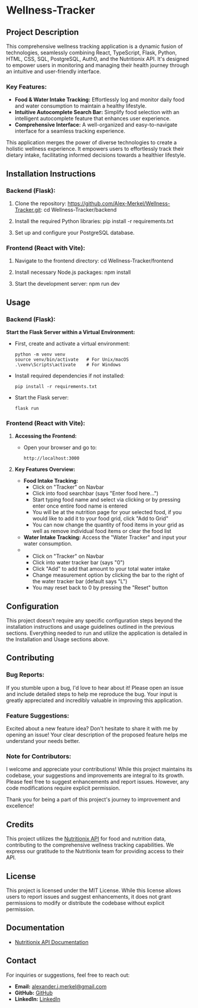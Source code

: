 # Wellness-Tracker


## Project Description

This comprehensive wellness tracking application is a dynamic fusion of technologies, seamlessly combining React, TypeScript, Flask, Python, HTML, CSS, SQL, PostgreSQL, Auth0, and the Nutritionix API. It's designed to empower users in monitoring and managing their health journey through an intuitive and user-friendly interface.

### Key Features:
- **Food & Water Intake Tracking:** Effortlessly log and monitor daily food and water consumption to maintain a healthy lifestyle.
- **Intuitive Autocomplete Search Bar:** Simplify food selection with an intelligent autocomplete feature that enhances user experience.
- **Comprehensive Interface:** A well-organized and easy-to-navigate interface for a seamless tracking experience.

This application merges the power of diverse technologies to create a holistic wellness experience. It empowers users to effortlessly track their dietary intake, facilitating informed decisions towards a healthier lifestyle.


## Installation Instructions

### Backend (Flask):

1. Clone the repository:
https://github.com/Alex-Merkel/Wellness-Tracker.git:
cd Wellness-Tracker/backend

2. Install the required Python libraries:
pip install -r requirements.txt

3. Set up and configure your PostgreSQL database.

### Frontend (React with Vite):

1. Navigate to the frontend directory:
cd Wellness-Tracker/frontend

2. Install necessary Node.js packages:
npm install

3. Start the development server:
npm run dev


## Usage

### Backend (Flask):

**Start the Flask Server within a Virtual Environment:**

   - First, create and activate a virtual environment:
     ```
     python -m venv venv
     source venv/bin/activate   # For Unix/macOS
     .\venv\Scripts\activate    # For Windows
     ```
   
   - Install required dependencies if not installed:
     ```
     pip install -r requirements.txt
     ```
   
   - Start the Flask server:
     ```
     flask run
     ```
     

### Frontend (React with Vite):

1. **Accessing the Frontend:**
   - Open your browser and go to:
     ```
     http://localhost:3000
     ```

2. **Key Features Overview:**
   - **Food Intake Tracking:**
       - Click on "Tracker" on Navbar
       - Click into food searchbar (says "Enter food here...")
       - Start typing food name and select via clicking or by pressing enter once entire food name is entered
       - You will be at the nutrition page for your selected food, if you would like to add it to your food grid, click "Add to Grid"
       - You can now change the quantity of food items in your grid as well as remove individual food items or clear the food list
   - **Water Intake Tracking:** Access the "Water Tracker" and input your water consumption.
   -   - Click on "Tracker" on Navbar
       - Click into water tracker bar (says "0")
       - Click "Add" to add that amount to your total water intake
       - Change measurement option by clicking the bar to the right of the water tracker bar (default says "L")
       - You may reset back to 0 by pressing the "Reset" button


## Configuration

This project doesn't require any specific configuration steps beyond the installation instructions and usage guidelines outlined in the previous sections. Everything needed to run and utilize the application is detailed in the Installation and Usage sections above.


## Contributing

### Bug Reports:

If you stumble upon a bug, I'd love to hear about it! Please open an issue and include detailed steps to help me reproduce the bug. Your input is greatly appreciated and incredibly valuable in improving this application.

### Feature Suggestions:

Excited about a new feature idea? Don't hesitate to share it with me by opening an issue! Your clear description of the proposed feature helps me understand your needs better.

### Note for Contributors:
I welcome and appreciate your contributions! While this project maintains its codebase, your suggestions and improvements are integral to its growth. Please feel free to suggest enhancements and report issues. However, any code modifications require explicit permission.

Thank you for being a part of this project's journey to improvement and excellence!


## Credits

This project utilizes the [Nutritionix API](https://www.nutritionix.com/) for food and nutrition data, contributing to the comprehensive wellness tracking capabilities. We express our gratitude to the Nutritionix team for providing access to their API.


## License

This project is licensed under the MIT License. While this license allows users to report issues and suggest enhancements, it does not grant permissions to modify or distribute the codebase without explicit permission.


## Documentation

- [Nutritionix API Documentation](https://nutritionix.com/api/docs)


## Contact

For inquiries or suggestions, feel free to reach out:
- **Email:** alexander.j.merkel@gmail.com
- **GitHub:** [GitHub](https://github.com/Alex-Merkel)
- **LinkedIn:** [LinkedIn](https://www.linkedin.com/in/alex-merkel-8750b0274/)
